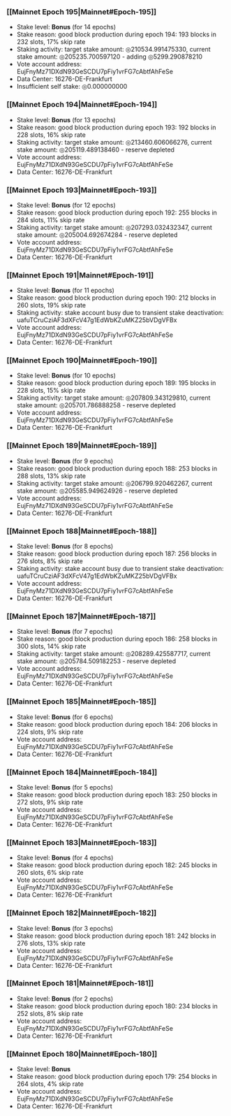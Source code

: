 ### [[Mainnet Epoch 195|Mainnet#Epoch-195]]
* Stake level: **Bonus** (for 14 epochs)
* Stake reason: good block production during epoch 194: 193 blocks in 232 slots, 17% skip rate
* Staking activity: target stake amount: ◎210534.991475330, current stake amount: ◎205235.700597120 - adding ◎5299.290878210
* Vote account address: EujFnyMz71DXdN93GeSCDU7pFiy1vrFG7cAbtfAhFeSe
* Data Center: 16276-DE-Frankfurt
* Insufficient self stake: ◎0.000000000
### [[Mainnet Epoch 194|Mainnet#Epoch-194]]
* Stake level: **Bonus** (for 13 epochs)
* Stake reason: good block production during epoch 193: 192 blocks in 228 slots, 16% skip rate
* Staking activity: target stake amount: ◎213460.606066276, current stake amount: ◎205119.489138460 - reserve depleted
* Vote account address: EujFnyMz71DXdN93GeSCDU7pFiy1vrFG7cAbtfAhFeSe
* Data Center: 16276-DE-Frankfurt
### [[Mainnet Epoch 193|Mainnet#Epoch-193]]
* Stake level: **Bonus** (for 12 epochs)
* Stake reason: good block production during epoch 192: 255 blocks in 284 slots, 11% skip rate
* Staking activity: target stake amount: ◎207293.032432347, current stake amount: ◎205004.692674284 - reserve depleted
* Vote account address: EujFnyMz71DXdN93GeSCDU7pFiy1vrFG7cAbtfAhFeSe
* Data Center: 16276-DE-Frankfurt
### [[Mainnet Epoch 191|Mainnet#Epoch-191]]
* Stake level: **Bonus** (for 11 epochs)
* Stake reason: good block production during epoch 190: 212 blocks in 260 slots, 19% skip rate
* Staking activity: stake account busy due to transient stake deactivation: uafuTCruCziAF3dXFcV47g1EdWbKZuMKZ25bVDgVFBx
* Vote account address: EujFnyMz71DXdN93GeSCDU7pFiy1vrFG7cAbtfAhFeSe
* Data Center: 16276-DE-Frankfurt
### [[Mainnet Epoch 190|Mainnet#Epoch-190]]
* Stake level: **Bonus** (for 10 epochs)
* Stake reason: good block production during epoch 189: 195 blocks in 228 slots, 15% skip rate
* Staking activity: target stake amount: ◎207809.343129810, current stake amount: ◎205701.786888258 - reserve depleted
* Vote account address: EujFnyMz71DXdN93GeSCDU7pFiy1vrFG7cAbtfAhFeSe
* Data Center: 16276-DE-Frankfurt
### [[Mainnet Epoch 189|Mainnet#Epoch-189]]
* Stake level: **Bonus** (for 9 epochs)
* Stake reason: good block production during epoch 188: 253 blocks in 288 slots, 13% skip rate
* Staking activity: target stake amount: ◎206799.920462267, current stake amount: ◎205585.949624926 - reserve depleted
* Vote account address: EujFnyMz71DXdN93GeSCDU7pFiy1vrFG7cAbtfAhFeSe
* Data Center: 16276-DE-Frankfurt
### [[Mainnet Epoch 188|Mainnet#Epoch-188]]
* Stake level: **Bonus** (for 8 epochs)
* Stake reason: good block production during epoch 187: 256 blocks in 276 slots, 8% skip rate
* Staking activity: stake account busy due to transient stake deactivation: uafuTCruCziAF3dXFcV47g1EdWbKZuMKZ25bVDgVFBx
* Vote account address: EujFnyMz71DXdN93GeSCDU7pFiy1vrFG7cAbtfAhFeSe
* Data Center: 16276-DE-Frankfurt
### [[Mainnet Epoch 187|Mainnet#Epoch-187]]
* Stake level: **Bonus** (for 7 epochs)
* Stake reason: good block production during epoch 186: 258 blocks in 300 slots, 14% skip rate
* Staking activity: target stake amount: ◎208289.425587717, current stake amount: ◎205784.509182253 - reserve depleted
* Vote account address: EujFnyMz71DXdN93GeSCDU7pFiy1vrFG7cAbtfAhFeSe
* Data Center: 16276-DE-Frankfurt
### [[Mainnet Epoch 185|Mainnet#Epoch-185]]
* Stake level: **Bonus** (for 6 epochs)
* Stake reason: good block production during epoch 184: 206 blocks in 224 slots, 9% skip rate
* Vote account address: EujFnyMz71DXdN93GeSCDU7pFiy1vrFG7cAbtfAhFeSe
* Data Center: 16276-DE-Frankfurt
### [[Mainnet Epoch 184|Mainnet#Epoch-184]]
* Stake level: **Bonus** (for 5 epochs)
* Stake reason: good block production during epoch 183: 250 blocks in 272 slots, 9% skip rate
* Vote account address: EujFnyMz71DXdN93GeSCDU7pFiy1vrFG7cAbtfAhFeSe
* Data Center: 16276-DE-Frankfurt
### [[Mainnet Epoch 183|Mainnet#Epoch-183]]
* Stake level: **Bonus** (for 4 epochs)
* Stake reason: good block production during epoch 182: 245 blocks in 260 slots, 6% skip rate
* Vote account address: EujFnyMz71DXdN93GeSCDU7pFiy1vrFG7cAbtfAhFeSe
* Data Center: 16276-DE-Frankfurt
### [[Mainnet Epoch 182|Mainnet#Epoch-182]]
* Stake level: **Bonus** (for 3 epochs)
* Stake reason: good block production during epoch 181: 242 blocks in 276 slots, 13% skip rate
* Vote account address: EujFnyMz71DXdN93GeSCDU7pFiy1vrFG7cAbtfAhFeSe
* Data Center: 16276-DE-Frankfurt
### [[Mainnet Epoch 181|Mainnet#Epoch-181]]
* Stake level: **Bonus** (for 2 epochs)
* Stake reason: good block production during epoch 180: 234 blocks in 252 slots, 8% skip rate
* Vote account address: EujFnyMz71DXdN93GeSCDU7pFiy1vrFG7cAbtfAhFeSe
* Data Center: 16276-DE-Frankfurt
### [[Mainnet Epoch 180|Mainnet#Epoch-180]]
* Stake level: **Bonus**
* Stake reason: good block production during epoch 179: 254 blocks in 264 slots, 4% skip rate
* Vote account address: EujFnyMz71DXdN93GeSCDU7pFiy1vrFG7cAbtfAhFeSe
* Data Center: 16276-DE-Frankfurt